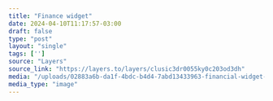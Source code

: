 ```yaml
---
title: "Finance widget"
date: 2024-04-10T11:17:57-03:00
draft: false
type: "post"
layout: "single"
tags: ['']
source: "Layers"
source_link: "https://layers.to/layers/clusic3dr0055ky0c203od3dh"
media: "/uploads/02883a6b-da1f-4bdc-b4d4-7abd13433963-financial-widget-4x.webp"
media_type: "image"
---
```


